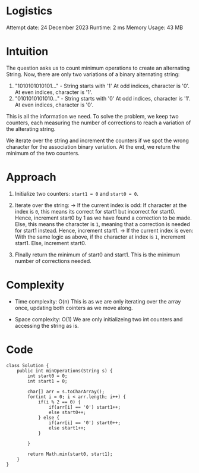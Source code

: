 # Logistics
Attempt date: 24 December 2023
Runtime: 2 ms
Memory Usage: 43 MB

# Intuition
The question asks us to count minimum operations to create an alternating String. Now, there are only two variations of a binary alternating string:

1. "1010101010101..." - String starts with '1'
    At odd indices, character is '0'.
    At even indices, character is '1'.
2. "0101010101010..." - String starts with '0'
    At odd indices, character is '1'.
    At even indices, character is '0'.

This is all the information we need. To solve the problem, we keep two counters, each measuring the number of corrections to reach a variation of the alterating string.

We iterate over the string and increment the counters if we spot the wrong character for the association binary variation. At the end, we return the minimum of the two counters.
<!-- Describe your first thoughts on how to solve this problem. -->

# Approach
<!-- Describe your approach to solving the problem. -->
1. Initialize two counters: `start1 = 0` and `start0 = 0`.
2. Iterate over the string:
-> If the current index is odd:
If character at the index is `0`, this means its correct for start1 but incorrect for start0. Hence, increment start0 by 1 as we have found a correction to be made. 
Else, this means the character is `1`, meaning that a correction is needed for start1 instead. Hence, increment start1.
-> If the current index is even:
With the same logic as above, if the character at index is `1`, increment start1. Else, increment start0.


3. FInally return the minimum of start0 and start1. This is the minimum number of corrections needed. 

# Complexity
- Time complexity: O(n)
This is as we are only iterating over the array once, updating both cointers as we move along.
<!-- Add your time complexity here, e.g. $$O(n)$$ -->


- Space complexity: O(1)
We are only initializeing two int counters and accessing the string as is.
<!-- Add your space complexity here, e.g. $$O(n)$$ -->

# Code
```
class Solution {
    public int minOperations(String s) {
        int start0 = 0;
        int start1 = 0;

        char[] arr = s.toCharArray();
        for(int i = 0; i < arr.length; i++) {
            if(i % 2 == 0) {
                if(arr[i] == '0') start1++;
                else start0++;
            } else {
                if(arr[i] == '0') start0++;
                else start1++;
            } 

        }

        return Math.min(start0, start1);
    }
}
```